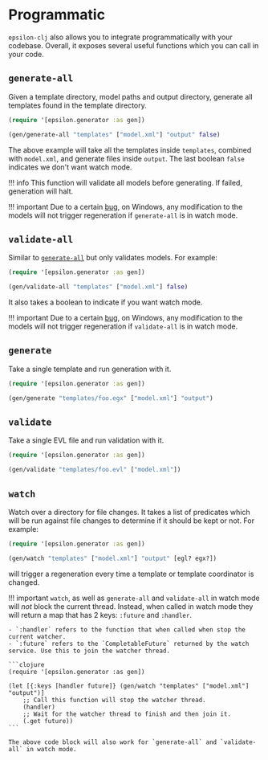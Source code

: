 # Programmatic

`epsilon-clj` also allows you to integrate programmatically with your codebase. Overall, it exposes several useful 
functions which you can call in your code.

## `generate-all`
Given a template directory, model paths and output directory, generate all templates found in the template directory.

```clojure
(require '[epsilon.generator :as gen])

(gen/generate-all "templates" ["model.xml"] "output" false)
```

The above example will take all the templates inside `templates`, combined with `model.xml`, and generate files 
inside `output`. The last boolean `false` indicates we don't want watch mode.

!!! info
    This function will validate all models before generating. If failed, generation will halt.

!!! important
    Due to a certain [bug](https://github.com/aratare-jp/epsilon-clj/issues/24), on Windows, any modification to the
    models will not trigger regeneration if `generate-all` is in watch mode.

## `validate-all`
Similar to [`generate-all`](#generate-all) but only validates models. For example:

```clojure
(require '[epsilon.generator :as gen])

(gen/validate-all "templates" ["model.xml"] false)
```

It also takes a boolean to indicate if you want watch mode.

!!! important
    Due to a certain [bug](https://github.com/aratare-jp/epsilon-clj/issues/24), on Windows, any modification to the
    models will not trigger regeneration if `validate-all` is in watch mode.

## `generate`
Take a single template and run generation with it.

```clojure
(require '[epsilon.generator :as gen])

(gen/generate "templates/foo.egx" ["model.xml"] "output")
```

## `validate`
Take a single EVL file and run validation with it.

```clojure
(require '[epsilon.generator :as gen])

(gen/validate "templates/foo.evl" ["model.xml"])
```

## `watch`

Watch over a directory for file changes. It takes a list of predicates which will be run against file changes to 
determine if it should be kept or not. For example:

```clojure
(require '[epsilon.generator :as gen])

(gen/watch "templates" ["model.xml"] "output" [egl? egx?])
```

will trigger a regeneration every time a template or template coordinator is changed.

!!! important
    `watch`, as well as `generate-all` and `validate-all` in watch mode will _not_ block the current
    thread. Instead, when called in watch mode they will return a map that has 2 keys: `:future` and `:handler`.

    - `:handler` refers to the function that when called when stop the current watcher.
    - `:future` refers to the `CompletableFuture` returned by the watch service. Use this to join the watcher thread.

    ```clojure
    (require '[epsilon.generator :as gen])
    
    (let [{:keys [handler future]} (gen/watch "templates" ["model.xml"] "output")]
        ;; Call this function will stop the watcher thread.
        (handler)
        ;; Wait for the watcher thread to finish and then join it.
        (.get future))
    ```
    
    The above code block will also work for `generate-all` and `validate-all` in watch mode.
